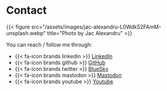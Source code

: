 # Contact


{{< figure src="/assets/images/jac-alexandru-L0Wdk52FAmM-unsplash.webp" title="Photo by Jac Alexandru" >}}

You can reach / follow me through:

* {{< fa-icon brands linkedin >}} [LinkedIn](https://www.linkedin.com/in/atouret/)
* {{< fa-icon brands github >}} [GitHub](https://github.com/alexandre-touret/)
* {{< fa-icon brands twitter >}} [BlueSky](https://bsky.app/profile/touret.info)
* {{< fa-icon brands mastodon >}} [Mastodon](https://piaille.fr/@alexandre)
* {{< fa-icon brands youtube >}} [Youtube](https://www.youtube.com/channel/UC6U2HsO2QNg9QfsqEbTIfpQ)

